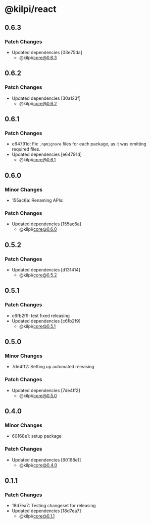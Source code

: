# @kilpi/react

## 0.6.3

### Patch Changes

- Updated dependencies [03e75da]
  - @kilpi/core@0.6.3

## 0.6.2

### Patch Changes

- Updated dependencies [30a123f]
  - @kilpi/core@0.6.2

## 0.6.1

### Patch Changes

- e64791d: Fix `.npmignore` files for each package, as it was omitting required files.
- Updated dependencies [e64791d]
  - @kilpi/core@0.6.1

## 0.6.0

### Minor Changes

- 155ac6a: Renaming APIs:

### Patch Changes

- Updated dependencies [155ac6a]
  - @kilpi/core@0.6.0

## 0.5.2

### Patch Changes

- Updated dependencies [d131414]
  - @kilpi/core@0.5.2

## 0.5.1

### Patch Changes

- c6fb2f9: test fixed releasing
- Updated dependencies [c6fb2f9]
  - @kilpi/core@0.5.1

## 0.5.0

### Minor Changes

- 7de4ff2: Setting up automated releasing

### Patch Changes

- Updated dependencies [7de4ff2]
  - @kilpi/core@0.5.0

## 0.4.0

### Minor Changes

- 60168e1: setup package

### Patch Changes

- Updated dependencies [60168e1]
  - @kilpi/core@0.4.0

## 0.1.1

### Patch Changes

- 18d7ea7: Testing changeset for releasing
- Updated dependencies [18d7ea7]
  - @kilpi/core@0.1.1
